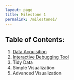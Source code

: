 ```yaml
---
layout: page
title: Milestone 1
permalink: /milestone1/
---
```


## Table of Contents:

1. [Data Acquisition](milestone1/dataacquisition.markdown)
2. [Interactive Debugging Tool](milestone1/interactivedebuggingtool.markdown)
3. Tidy Data
4. Simple Visualization
5. Advanced Visualization
